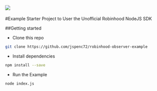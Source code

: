<h1><img src="https://raw.githubusercontent.com/jspenc72/robinhood-node/master/.github/robinhood-node.png"/></h1>


#Example Starter Project to User the Unofficial Robinhood NodeJS SDK


##Getting started

- Clone this repo

```bash
git clone https://github.com/jspenc72/robinhood-observer-example
```

- Install dependencies
```bash
npm install --save
```

- Run the Example
```bash
node index.js
```
